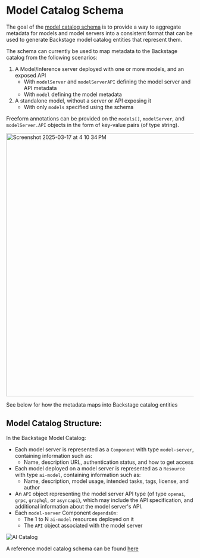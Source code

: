 # Model Catalog Schema

The goal of the [model catalog schema](./model-catalog.schema.json) is to provide a way to aggregate metadata for models and model servers into a consistent format that can be used to generate Backstage model catalog entities that represent them.

The schema can currently be used to map metadata to the Backstage catalog from the following scenarios:

1) A Model/inference server deployed with one or more models, and an exposed API
    - With `modelServer` and `modelServerAPI` defining the model server and API metadata
    - With `model` defining the model metadata
2) A standalone model, without a server or API exposing it
    - With only `models` specified using the schema

Freeform annotations can be provided on the `models[]`, `modelServer`, and `modelServer.API` objects in the form of key-value pairs (of type string).

<img width="706" alt="Screenshot 2025-03-17 at 4 10 34 PM" src="https://github.com/user-attachments/assets/6fb4d07c-ffe5-45b0-ae7d-9b8f42eb7e90" />

See below for how the metadata maps into Backstage catalog entities

## Model Catalog Structure:
In the Backstage Model Catalog: 
- Each model server is represented as a `Component` with type `model-server`, containing information such as:
   - Name, description URL, authentication status, and how to get access
- Each model deployed on a model server is represented as a `Resource` with type `ai-model`, containing information such as:
   - Name, description, model usage, intended tasks, tags, license, and author
- An `API` object representing the model server API type (of type `openai`, `grpc`, `graphql`, or `asyncapi`), which may include the API specification, and additional information about the model server's API.
- Each `model-server` Component `dependsOn`:
   - The 1 to N `ai-model` resources deployed on it
   - The `API` object associated with the model server

![AI Catalog](https://github.com/redhat-ai-dev/model-catalog-example/blob/main/assets/catalog-graph.png?raw=true "AI Catalog")

A reference model catalog schema can be found [here](https://github.com/redhat-ai-dev/model-catalog-example/blob/main/developer-model-service/catalog-info.yaml)

